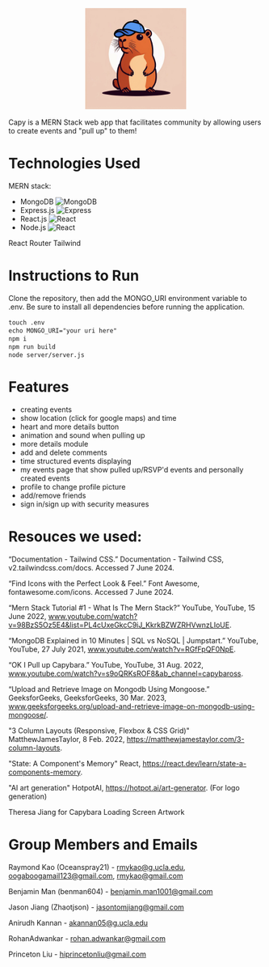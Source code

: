 <p align="center">
  <img src="./src/assets/capy.png" alt="Capy Logo" width="200" class="center"/>
</p>
  Capy is a MERN Stack web app that facilitates community by allowing users to create events and "pull up" to them!

# Technologies Used
MERN stack:
- MongoDB <img src="https://user-images.githubusercontent.com/25181517/182884177-d48a8579-2cd0-447a-b9a6-ffc7cb02560e.png" alt="MongoDB" width="30" height="30">
- Express.js <img src = "https://user-images.githubusercontent.com/25181517/183859966-a3462d8d-1bc7-4880-b353-e2cbed900ed6.png" alt="Express" width="30" height="30">
- React.js <img src="https://user-images.githubusercontent.com/25181517/183897015-94a058a6-b86e-4e42-a37f-bf92061753e5.png" alt="React" width="30" height="30">
- Node.js <img src="https://user-images.githubusercontent.com/25181517/183568594-85e280a7-0d7e-4d1a-9028-c8c2209e073c.png" alt="React" width="30" height="30">

React Router
Tailwind

# Instructions to Run

Clone the repository, then add the MONGO_URI environment variable to .env. Be sure to install all dependencies before running the application. 

```
touch .env
echo MONGO_URI="your uri here"
npm i 
npm run build
node server/server.js
```

# Features 
- creating events
- show location (click for google maps) and time
- heart and more details button
- animation and sound when pulling up
- more details module
- add and delete comments
- time structured events displaying 
- my events page that show pulled up/RSVP'd events and personally created events 
- profile to change profile picture
- add/remove friends
- sign in/sign up with security measures

# Resouces we used:
“Documentation - Tailwind CSS.” Documentation - Tailwind CSS, v2.tailwindcss.com/docs. Accessed 7 June 2024. 

“Find Icons with the Perfect Look & Feel.” Font Awesome, fontawesome.com/icons. Accessed 7 June 2024. 

“Mern Stack Tutorial #1 - What Is The Mern Stack?” YouTube, YouTube, 15 June 2022, www.youtube.com/watch?v=98BzS5Oz5E4&list=PL4cUxeGkcC9iJ_KkrkBZWZRHVwnzLIoUE. 

“MongoDB Explained in 10 Minutes | SQL vs NoSQL | Jumpstart.” YouTube, YouTube, 27 July 2021, www.youtube.com/watch?v=RGfFpQF0NpE.

“OK I Pull up Capybara.” YouTube, YouTube, 31 Aug. 2022, www.youtube.com/watch?v=s9oQRKsROF8&ab_channel=capybaross. 

“Upload and Retrieve Image on Mongodb Using Mongoose.” GeeksforGeeks, GeeksforGeeks, 30 Mar. 2023, www.geeksforgeeks.org/upload-and-retrieve-image-on-mongodb-using-mongoose/. 

"3 Column Layouts (Responsive, Flexbox & CSS Grid)" MatthewJamesTaylor, 8 Feb. 2022, https://matthewjamestaylor.com/3-column-layouts.

"State: A Component's Memory" React, https://react.dev/learn/state-a-components-memory.

"AI art generation" HotpotAI, https://hotpot.ai/art-generator.
  (For logo generation)
  
Theresa Jiang for Capybara Loading Screen Artwork



# Group Members and Emails
Raymond Kao (Oceanspray21) - rmykao@g.ucla.edu, oogaboogamail123@gmail.com, rmykao@gmail.com

Benjamin Man (benman604) - benjamin.man1001@gmail.com

Jason Jiang (Zhaotjson) - jasontomjiang@gmail.com

Anirudh Kannan - akannan05@g.ucla.edu

RohanAdwankar - rohan.adwankar@gmail.com

Princeton Liu - hiprincetonliu@gmail.com
